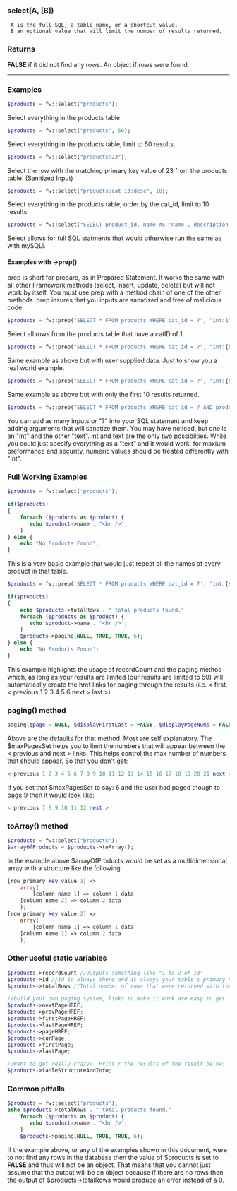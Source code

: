 ### select(A, [B])
     A is the full SQL, a table name, or a shortcut value.
     B an optional value that will limit the number of results returned.

### Returns
**FALSE** if it did not find any rows.  An object if rows were found.


----


### Examples
```php
$products = fw::select("products");
```
Select everything in the products table

```php
$products = fw::select("products", 50);
```
Select everything in the products table, limit to 50 results.

```php
$products = fw::select("products:23");
```
Select the row with the matching primary key value of 23 from the products table. (Sanitized Input) 

```php
$products = fw::select("products:cat_id:desc", 10);
```
Select everything in the products table, order by the cat_id, limit to 10 results.

```php
$products = fw::select("SELECT product_id, name AS 'name', description, cat_id FROM products");
```
Select allows for full SQL statments that would otherwise run the same as with mySQLi.

#### Examples with ->prep()
prep is short for prepare, as in Prepared Statement. It works the same with all other Framework methods (select, insert, update, delete) but will not work by itself.  You must use prep with a method chain of one of the other methods.  prep insures that you inputs are sanatized and free of malicious code. 

```php
$products = fw::prep("SELECT * FROM products WHERE cat_id = ?", "int:1")->select();
```
Select all rows from the products table that have a catID of 1.

```php
$products = fw::prep("SELECT * FROM products WHERE cat_id = ?", "int:{$_GET['category']}")->select();
```
Same example as above but with user supplied data.  Just to show you a real world example. 

```php
$products = fw::prep("SELECT * FROM products WHERE cat_id = ?", "int:{$_GET['category']}")->select(10);
```
Same example as above but with only the first 10 results returned. 

```php
$products = fw::prep("SELECT * FROM products WHERE cat_id = ? AND product_sub = ?", "int:{$_GET['category']}", "text:{$_GET['sub']}")->select();
```
You can add as many inputs or "?" into your SQL statement and keep adding arguments that will sanatize them.  You may have noticed, but one is an "int" and the other "text".  int and text are the only two possiblities.  While you could just specify everything as a "text" and it would work, for maxium preformance and security, numeric values should be treated differently with "int".

### Full Working Examples
```php
$products = fw::select('products');

if($products)
{
    foreach ($products as $product) {
       echo $product->name . "<br />";
    }
} else {
    echo "No Products Found";
}
```
This is a very basic example that would just repeat all the names of every product in that table. 

```php
$products = fw::prep('SELECT * FROM products WHERE cat_id = ?', "int:{$_GET['category']}")->select(50);

if($products)
{
    echo $products->totalRows . " total products found."
    foreach ($products as $product) {
       echo $product->name . "<br />";
    }
    $products->paging(NULL, TRUE, TRUE, 6);
} else {
    echo "No Products Found";
}
```
This example highlights the usage of recordCount and the paging method which, as long as your results are limited (our results are limited to 50) will automatically create the href links for paging through the results (i.e. < first, < previous 1 2 3 4 5 6 next > last >)

### paging() method
```php
paging($page = NULL, $displayFirstLast = FALSE, $displayPageNums = FALSE, $maxPagesSet = NULL)
```
Above are the defaults for that method.  Most are self explanatory.  The $maxPagesSet helps you to limit the numbers that will appear between the < previous and next > links.  This helps control the max number of numbers that should appear.  So that you don't get:
```php
< previous 1 2 3 4 5 6 7 8 9 10 11 12 13 14 15 16 17 18 19 20 21 next >
```
If you set that $maxPagesSet to say: 6 and the user had paged though to page 9 then it would look like:
```php
< previous 7 8 9 10 11 12 next >
```

### toArray() method
```php
$products = fw::select("products");
$arrayOfProducts = $products->toArray();
```

In the example above $arrayOfProducts would be set as a multidimensional array with a structure like the following:
```php
[row primary key value 1] =>
    array(
     	[column name 1] => column 1 data
	[column name 2] => column 2 data
    );
[row primary key value 2] =>
    array(
     	[column name 1] => column 1 data
	[column name 2] => column 2 data
    );
```

### Other useful static variables
```php
$products->recordCount //Outputs something like "1 to 2 of 13"
$products->id //id is always there and is always your table's primary key value, even if the name of that column is "product_id"
$products->totalRows //Total number of rows that were returned with the result set.

//Build your own paging system, links to make it work are easy to get. 
$products->nextPageHREF;
$products->prevPageHREF;
$products->firstPageHREF;
$products->lastPageHREF;
$products->pageHREF;
$products->curPage;
$products->firstPage;
$products->lastPage;

//Want to get really crazy?  Print_r the results of the result below:
$products->tableStructureAndInfo;
```

### Common pitfalls
```php
$products = fw::select('products');
echo $products->totalRows . " total products found."
    foreach ($products as $product) {
       echo $product->name . "<br />";
    }
    $products->paging(NULL, TRUE, TRUE, 6);
```
If the example above, or any of the examples shown in this document, were to not find any rows in the database then the value of $products is set to **FALSE** and thus will not be an object.  That means that you cannot just assume that the output will be an object because if there are no rows then the output of $products->totalRows would produce an error instead of a 0. 